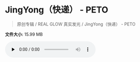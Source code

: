 # JingYong（快递） - PETO

> 原创专辑 / REAL GLOW 真实发光 / JingYong（快递） - PETO

**文件大小**: 15.99 MB

<audio preload="none" controls><source src="https://file.hsyhx.top/video/原创专辑/REAL GLOW 真实发光/JingYong（快递） - PETO.flac" type="audio/mpeg">🤔 您的浏览器不支持此音频格式</audio>